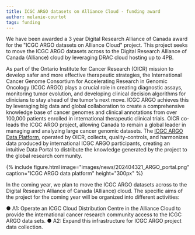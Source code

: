 ```yaml
---
title: ICGC ARGO datasets on Alliance Cloud - funding award
author: melanie-courtot
tags: funding
---
```


We have been awarded a 3 year Digital Research Alliance of Canada award for the "ICGC ARGO datasets on Alliance Cloud" project. This project seeks to move the ICGC ARGO datasets across to the Digital Research Alliance of Canada (Alliance) cloud by leveraging DRAC cloud hosting up to 4PB.

As part of the Ontario Institute for Cancer Research (OICR) mission to develop safer and more effective therapeutic strategies, the International Cancer Genome Consortium for Accelerating Research in Genomic Oncology (ICGC ARGO) plays a crucial role in creating diagnostic assays, monitoring tumor evolution, and developing clinical decision algorithms for clinicians to stay ahead of the tumor's next move.
ICGC ARGO achieves this by leveraging big data and global collaboration to create a comprehensive knowledge base of cancer genomes and clinical annotations from over 100,000 patients enrolled in international therapeutic clinical trials. OICR co-leads the ICGC ARGO project, allowing Canada to remain a global leader in managing and analyzing large cancer genomic datasets. The [ICGC ARGO Data Platform](https://platform.icgc-argo.org/), operated by OICR, collects, quality-controls, and harmonizes data produced by international ICGC ARGO participants, creating an intuitive Data Portal to distribute the knowledge generated by the project to the global research community. 

{%
  include figure.html
  image="images/news/202404321_ARGO_portal.png"
  caption="ICGC ARGO data platform"
  height="300px"
%} 

In the coming year, we plan to move the ICGC ARGO datasets across to the Digital Research Alliance of Canada (Alliance) cloud. The specific aims of the project for the coming year will be organized into different activities:

● A1: Operate an ICGC Cloud Distribution Centre in the Alliance Cloud to provide the international cancer research community access to the ICGC ARGO data sets.
● A2: Expand this infrastructure for ICGC ARGO project data collection.


